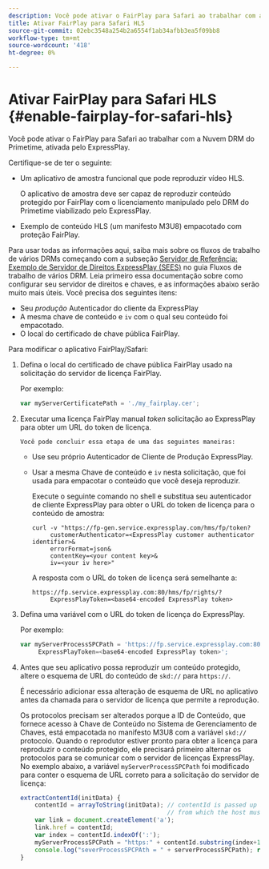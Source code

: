 ```yaml
---
description: Você pode ativar o FairPlay para Safari ao trabalhar com a Nuvem DRM do Primetime, ativada pelo ExpressPlay.
title: Ativar FairPlay para Safari HLS
source-git-commit: 02ebc3548a254b2a6554f1ab34afbb3ea5f09bb8
workflow-type: tm+mt
source-wordcount: '418'
ht-degree: 0%

---
```


# Ativar FairPlay para Safari HLS {#enable-fairplay-for-safari-hls}

Você pode ativar o FairPlay para Safari ao trabalhar com a Nuvem DRM do Primetime, ativada pelo ExpressPlay.

Certifique-se de ter o seguinte:

* Um aplicativo de amostra funcional que pode reproduzir vídeo HLS.

  O aplicativo de amostra deve ser capaz de reproduzir conteúdo protegido por FairPlay com o licenciamento manipulado pelo DRM do Primetime viabilizado pelo ExpressPlay.
* Exemplo de conteúdo HLS (um manifesto M3U8) empacotado com proteção FairPlay.

Para usar todas as informações aqui, saiba mais sobre os fluxos de trabalho de vários DRMs começando com a subseção [Servidor de Referência: Exemplo de Servidor de Direitos ExpressPlay (SEES)](https://helpx.adobe.com/content/dam/help/en/primetime/drm/drm_multi_drm_workflows.pdf) no guia Fluxos de trabalho de vários DRM. Leia primeiro essa documentação sobre como configurar seu servidor de direitos e chaves, e as informações abaixo serão muito mais úteis.
Você precisa dos seguintes itens:

* Seu *produção* Autenticador do cliente da ExpressPlay
* A mesma chave de conteúdo e `iv` com o qual seu conteúdo foi empacotado.
* O local do certificado de chave pública FairPlay.

Para modificar o aplicativo FairPlay/Safari:

1. Defina o local do certificado de chave pública FairPlay usado na solicitação do servidor de licença FairPlay.

   Por exemplo:

   ```js
   var myServerCertificatePath = './my_fairplay.cer';
   ```

1. Executar uma licença FairPlay manual *token* solicitação ao ExpressPlay para obter um URL do token de licença.

       Você pode concluir essa etapa de uma das seguintes maneiras:
   
   * Use seu próprio Autenticador de Cliente de Produção ExpressPlay.
   * Usar a mesma Chave de conteúdo e `iv` nesta solicitação, que foi usada para empacotar o conteúdo que você deseja reproduzir.

     Execute o seguinte comando no shell e substitua seu autenticador de cliente ExpressPlay para obter o URL do token de licença para o conteúdo de amostra:

     ```
     curl -v "https://fp-gen.service.expressplay.com/hms/fp/token? 
          customerAuthenticator=<ExpressPlay customer authenticator identifier>& 
          errorFormat=json& 
          contentKey=<your content key>& 
          iv=<your iv here>"
     ```

     A resposta com o URL do token de licença será semelhante a:

     ```
     https://fp.service.expressplay.com:80/hms/fp/rights/? 
          ExpressPlayToken=<base64-encoded ExpressPlay token>
     ```

1. Defina uma variável com o URL do token de licença do ExpressPlay.

   Por exemplo:

   ```js
   var myServerProcessSPCPath = 'https://fp.service.expressplay.com:80/hms/fp/rights/? 
        ExpressPlayToken=<base64-encoded ExpressPlay token>';
   ```

1. Antes que seu aplicativo possa reproduzir um conteúdo protegido, altere o esquema de URL do conteúdo de `skd://` para `https://`.

   É necessário adicionar essa alteração de esquema de URL no aplicativo antes da chamada para o servidor de licença que permite a reprodução.

   Os protocolos precisam ser alterados porque a ID de Conteúdo, que fornece acesso à Chave de Conteúdo no Sistema de Gerenciamento de Chaves, está empacotada no manifesto M3U8 com a variável `skd://` protocolo. Quando o reprodutor estiver pronto para obter a licença para reproduzir o conteúdo protegido, ele precisará primeiro alternar os protocolos para se comunicar com o servidor de licenças ExpressPlay. No exemplo abaixo, a variável `myServerProcessSPCPath` foi modificado para conter o esquema de URL correto para a solicitação do servidor de licença:

   ```js
   extractContentId(initData) {  
       contentId = arrayToString(initData); // contentId is passed up as a URI,  
                                            // from which the host must be extracted:  
       var link = document.createElement('a');  
       link.href = contentId;  
       var index = contentId.indexOf(':');  
       myServerProcessSPCPath = "https:" + contentId.substring(index+1);  
       console.log("severProcessSPCPAth = " + serverProcessSPCPath); return link.hostname;  
   }
   ```
